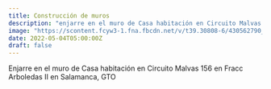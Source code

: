 ```yaml
---
title: Construcción de muros
description: "enjarre en el muro de Casa habitación en Circuito Malvas 156 en Fracc Arboledas II en Salamanca, GTO."
image: "https://scontent.fcyw3-1.fna.fbcdn.net/v/t39.30808-6/430562790_781836837300369_8171537105846127675_n.jpg?_nc_cat=108&ccb=1-7&_nc_sid=5f2048&_nc_ohc=HgHPrHw9y40AX9NY721&_nc_ht=scontent.fcyw3-1.fna&oh=00_AfBT3ooi2VQPCZswSbr83UAdbtydy7XjPgURbR5I79aG_A&oe=65F9C774"
date: 2022-05-04T05:00:00Z
draft: false
---
```

Enjarre en el muro de Casa habitación en Circuito Malvas 156 en Fracc Arboledas II en Salamanca, GTO